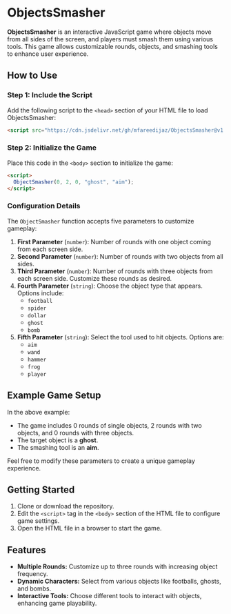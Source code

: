 # ObjectsSmasher

**ObjectsSmasher** is an interactive JavaScript game where objects move from all sides of the screen, and players must smash them using various tools. This game allows customizable rounds, objects, and smashing tools to enhance user experience.

## How to Use

### Step 1: Include the Script

Add the following script to the `<head>` section of your HTML file to load ObjectsSmasher:

```html
<script src="https://cdn.jsdelivr.net/gh/mfareedijaz/ObjectsSmasher@v1.1.1/dist/objectssmasher.min.js"></script>
```

### Step 2: Initialize the Game

Place this code in the `<body>` section to initialize the game:

```html
<script>
  ObjectSmasher(0, 2, 0, "ghost", "aim");
</script>
```

### Configuration Details

The `ObjectSmasher` function accepts five parameters to customize gameplay:

1. **First Parameter** (`number`): Number of rounds with one object coming from each screen side.
2. **Second Parameter** (`number`): Number of rounds with two objects from all sides.
3. **Third Parameter** (`number`): Number of rounds with three objects from each screen side. Customize these rounds as desired.
4. **Fourth Parameter** (`string`): Choose the object type that appears. Options include:
   - `football`
   - `spider`
   - `dollar`
   - `ghost`
   - `bomb`
5. **Fifth Parameter** (`string`): Select the tool used to hit objects. Options are:
   - `aim`
   - `wand`
   - `hammer`
   - `frog`
   - `player`

## Example Game Setup

In the above example:
- The game includes 0 rounds of single objects, 2 rounds with two objects, and 0 rounds with three objects.
- The target object is a **ghost**.
- The smashing tool is an **aim**.

Feel free to modify these parameters to create a unique gameplay experience.

## Getting Started

1. Clone or download the repository.
2. Edit the `<script>` tag in the `<body>` section of the HTML file to configure game settings.
3. Open the HTML file in a browser to start the game.

## Features

- **Multiple Rounds:** Customize up to three rounds with increasing object frequency.
- **Dynamic Characters:** Select from various objects like footballs, ghosts, and bombs.
- **Interactive Tools:** Choose different tools to interact with objects, enhancing game playability.
